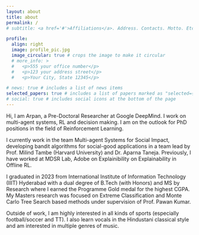 ```yaml
---
layout: about
title: about
permalink: /
# subtitle: <a href='#'>Affiliations</a>. Address. Contacts. Motto. Etc.

profile:
  align: right
  image: profile_pic.jpg
  image_circular: true # crops the image to make it circular
  # more_info: >
  #   <p>555 your office number</p>
  #   <p>123 your address street</p>
  #   <p>Your City, State 12345</p>

# news: true # includes a list of news items
selected_papers: true # includes a list of papers marked as "selected={true}"
# social: true # includes social icons at the bottom of the page
---
```


Hi, I am Arpan, a Pre-Doctoral Researcher at Google DeepMind. I work on multi-agent systems, RL and decision making. I am on the outlook for PhD positions in the field of Reinforcement Learning. 

I currently work in the team Multi-agent Systems for Social Impact, developing bandit algorithms for social-good applications in a team lead by Prof. Milind Tambe (Harvard University) and Dr. Aparna Taneja. Previously, I have worked at MDSR Lab, Adobe on Explainibility on Explainability in Offline RL. 

I graduated in 2023 from International Institute of Information Technology (IIIT) Hyderabad with a dual degree of B.Tech (with Honors) and MS by Research where I earned the Programme Gold medal for the highest CGPA. My Masters research was focused on Extreme Classification and Monte Carlo Tree Search based methods under supervision of Prof. Pawan Kumar.

Outside of work, I am highly interested in all kinds of sports (especially football/soccer and TT). I also learn vocals in the Hindustani classical style and am interested in multiple genres of music.
